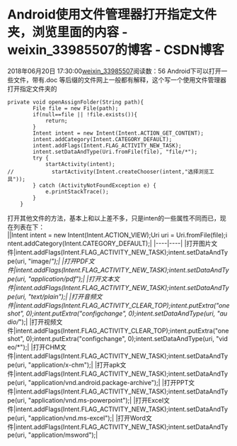 # Android使用文件管理器打开指定文件夹，浏览里面的内容 - weixin_33985507的博客 - CSDN博客
2018年06月20日 17:30:00[weixin_33985507](https://me.csdn.net/weixin_33985507)阅读数：56
Android下可以打开一些文件，带有.doc 等后缀的文件网上一般都有解释，这个写一个使用文件管理器打开指定文件夹的
```
private void openAssignFolder(String path){
        File file = new File(path);
        if(null==file || !file.exists()){
            return;
        }
        Intent intent = new Intent(Intent.ACTION_GET_CONTENT);
        intent.addCategory(Intent.CATEGORY_DEFAULT);
        intent.addFlags(Intent.FLAG_ACTIVITY_NEW_TASK);
        intent.setDataAndType(Uri.fromFile(file), "file/*");
        try {
            startActivity(intent);
//            startActivity(Intent.createChooser(intent,"选择浏览工具"));
        } catch (ActivityNotFoundException e) {
            e.printStackTrace();
        }
    }
```
打开其他文件的方法，基本上和以上差不多，只是inten的一些属性不同而已，现在列表在下：
||Intent intent = new Intent(Intent.ACTION_VIEW);Uri uri = Uri.fromFile(file);intent.addCategory(Intent.CATEGORY_DEFAULT);|
|----|----|
|打开图片文件|intent.addFlags(Intent.FLAG_ACTIVITY_NEW_TASK);intent.setDataAndType(uri, "image/*");|
|打开PDF文件|intent.addFlags(Intent.FLAG_ACTIVITY_NEW_TASK);intent.setDataAndType(uri, "application/pdf");|
|打开文本文件|intent.addFlags(Intent.FLAG_ACTIVITY_NEW_TASK);intent.setDataAndType(uri, "text/plain");|
|打开音频文件|intent.addFlags(Intent.FLAG_ACTIVITY_CLEAR_TOP);intent.putExtra("oneshot", 0);intent.putExtra("configchange", 0);intent.setDataAndType(uri, "audio/*");|
|打开视频文件|intent.addFlags(Intent.FLAG_ACTIVITY_CLEAR_TOP);intent.putExtra("oneshot", 0);intent.putExtra("configchange", 0);intent.setDataAndType(uri, "video/*");|
|打开CHM文件|intent.addFlags(Intent.FLAG_ACTIVITY_NEW_TASK);intent.setDataAndType(uri, "application/x-chm");|
|打开apk文件|intent.addFlags(Intent.FLAG_ACTIVITY_NEW_TASK);intent.setDataAndType(uri, "application/vnd.android.package-archive");|
|打开PPT文件|intent.addFlags(Intent.FLAG_ACTIVITY_NEW_TASK);intent.setDataAndType(uri, "application/vnd.ms-powerpoint");|
|打开Excel文件|intent.addFlags(Intent.FLAG_ACTIVITY_NEW_TASK);intent.setDataAndType(uri, "application/vnd.ms-excel");|
|打开Word文件|intent.addFlags(Intent.FLAG_ACTIVITY_NEW_TASK);intent.setDataAndType(uri, "application/msword");|
